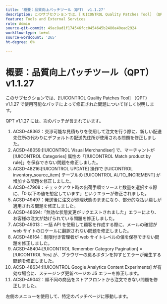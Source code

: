 ```yaml
---
title: '概要：品質向上パッチツール（QPT） v1.1.27'
description: このサブセクションでは、[!UICONTROL Quality Patches Tool] （QPT） v1.1.27 で使用可能なパッチによって修正された問題について詳しく説明します。
feature: Tools and External Services
role: Admin
source-git-commit: 49ac8ad1f174546fcc0454645b2480a40ead2924
workflow-type: tm+mt
source-wordcount: '265'
ht-degree: 0%

---
```


# 概要：品質向上パッチツール（QPT） v1.1.27

このサブセクションでは、[!UICONTROL Quality Patches Tool] （QPT） v1.1.27 で使用可能なパッチによって修正された問題について詳しく説明します。

QPT v1.1.27 には、次のパッチが含まれています。

1. ACSD-48362：交渉可能な見積もりを使用して注文を行う際に、新しい配送先住所の代わりにデフォルトの配送先住所が使用される問題を修正しました。
1. ACSD-48059:[!UICONTROL Visual Merchandiser] で、マーチャントが [!UICONTROL Categories] 属性の「[!UICONTROL Match product by rule]」を保存できない問題を修正しました。
1. ACSD-48216:[!UICONTROL UPDATE] 操作で [!UICONTROL inventory_source_item] テーブルの [!UICONTROL AUTO_INCREMENT] が増加する問題を修正しました。
1. ACSD-47908：チェックアウト時の出荷手順でソースと数量を選択する際に、「0 以下の値を想定しています」というエラーが修正されました。
1. ACSD-49497：発送後に注文が処理状態のままになり、部分的な払い戻しが適用される問題を修正しました。
1. ACSD-48694:「無効な状態変更がリクエストされました」エラーにより、お客様の注文が妨げられている問題を修正しました。
1. ACSD-49013：一括 API を使用して顧客を作成する際に、メールの確認が web サイトのロケールに翻訳されない問題を修正しました。
1. ACSD-48164：制限付き管理者が web サイトレベルの値を保存できない問題を修正しました。
1. ACSD-48404:[!UICONTROL Remember Category Pagination] = [!UICONTROL Yes] が、ブラウザーの戻るボタンを押すとエラーが発生する問題を修正しました。
1. ACSD-48634:[!UICONTROL Google Analytics Content Experiments] が有効な場合に、ステージング更新ページの JS エラーを修正します。
1. ACSD-49042：順不同の商品をストアフロントから注文できない問題を修正しました。

左側のメニューを使用して、特定のパッチページに移動します。
